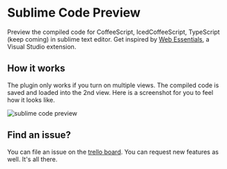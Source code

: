 Sublime Code Preview
====================

Preview the compiled code for CoffeeScript, IcedCoffeeScript, TypeScript (keep coming) in sublime text editor.
Get inspired by [Web Essentials](http://vswebessentials.com/), a Visual Studio extension.

## How it works

The plugin only works if you turn on multiple views. The compiled code is saved and loaded into the 2nd view.
Here is a screenshot for you to feel how it looks like.

![sublime code preview](http://farm9.staticflickr.com/8374/8567014659_3e76f6b9e1_b.jpg)

## Find an issue?

You can file an issue on the [trello board](https://trello.com/b/LzvZl6CR). You can request new features as well. It's all there.

